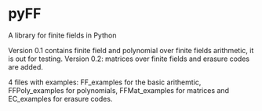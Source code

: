 # pyFF
A library for finite fields in Python

Version 0.1 contains finite field and polynomial over finite fields arithmetic, it is out for testing.
Version 0.2: matrices over finite fields and erasure codes are added.

4 files with examples: FF_examples for the basic arithemtic, FFPoly_examples for polynomials, FFMat_examples for matrices and EC_examples for erasure codes.
